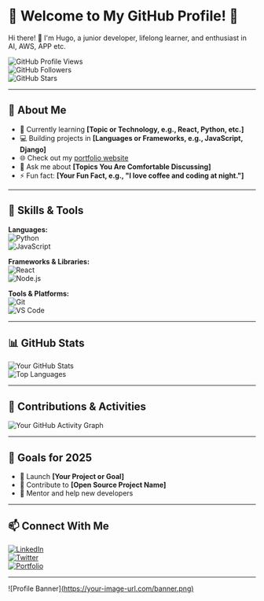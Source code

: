 # 🌟 Welcome to My GitHub Profile! 🌟

Hi there! 👋 I'm Hugo, a junior developer, lifelong learner, and enthusiast in AI, AWS, APP etc.

![GitHub Profile Views](https://komarev.com/ghpvc/?username=YourGitHubUsername&color=brightgreen)  
![GitHub Followers](https://img.shields.io/github/followers/YourGitHubUsername?style=social)  
![GitHub Stars](https://img.shields.io/github/stars/YourGitHubUsername?style=social)  

---

## 🚀 About Me

- 🌱 Currently learning **[Topic or Technology, e.g., React, Python, etc.]**  
- 💻 Building projects in **[Languages or Frameworks, e.g., JavaScript, Django]**  
- 🌐 Check out my [portfolio website](https://yourwebsite.com)  
- 💬 Ask me about **[Topics You Are Comfortable Discussing]**  
- ⚡ Fun fact: **[Your Fun Fact, e.g., "I love coffee and coding at night."]**

---

## 🔧 Skills & Tools

**Languages:**  
![Python](https://img.shields.io/badge/-Python-3776AB?logo=python&logoColor=white&style=flat)  
![JavaScript](https://img.shields.io/badge/-JavaScript-F7DF1E?logo=javascript&logoColor=black&style=flat)

**Frameworks & Libraries:**  
![React](https://img.shields.io/badge/-React-61DAFB?logo=react&logoColor=black&style=flat)  
![Node.js](https://img.shields.io/badge/-Node.js-339933?logo=node.js&logoColor=white&style=flat)

**Tools & Platforms:**  
![Git](https://img.shields.io/badge/-Git-F05032?logo=git&logoColor=white&style=flat)  
![VS Code](https://img.shields.io/badge/-VS%20Code-007ACC?logo=visual-studio-code&logoColor=white&style=flat)

---

## 📊 GitHub Stats

![Your GitHub Stats](https://github-readme-stats.vercel.app/api?username=YourGitHubUsername&show_icons=true&theme=radical)  
![Top Languages](https://github-readme-stats.vercel.app/api/top-langs/?username=YourGitHubUsername&layout=compact&theme=radical)

---

## 🌱 Contributions & Activities

![Your GitHub Activity Graph](https://github-readme-activity-graph.cyclic.app/graph?username=YourGitHubUsername&theme=radical)  

---

## 🎯 Goals for 2025

- 🚀 Launch **[Your Project or Goal]**  
- 📝 Contribute to **[Open Source Project Name]**  
- 🌟 Mentor and help new developers  

---

## 📫 Connect With Me

[![LinkedIn](https://img.shields.io/badge/-LinkedIn-blue?logo=linkedin&logoColor=white&style=flat)](https://www.linkedin.com/in/yourlinkedin/)  
[![Twitter](https://img.shields.io/badge/-Twitter-1DA1F2?logo=twitter&logoColor=white&style=flat)](https://twitter.com/yourtwitter)  
[![Portfolio](https://img.shields.io/badge/-Portfolio-FF5722?logo=firefox&logoColor=white&style=flat)](https://yourwebsite.com)  

---

![Profile Banner][(https://your-image-url.com/banner.png)  ](https://i.imgur.com/P29vLzy.jpeg)
